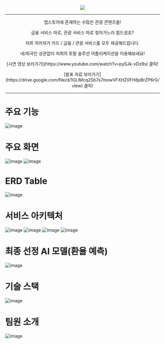 <div align="center">
  <img src="https://github.com/user-attachments/assets/1f0d99da-9efb-4190-b30b-4f76de80a7f3">
</div>
<hr>
<p align="center">
  앱스토어에 존재하는 수많은 관광 콘텐츠들!
</p>
<p align="center">
  금융 서비스 따로, 관광 서비스 따로 찾아가느라 힘드셨죠?
</p>
<p align="center">
  저희 어카처가 카드 / 금융 / 관광 서비스를 모두 제공해드립니다.
</p>
<p align="center">
  내/외국인 상관없이 저희의 토탈 솔루션 어플리케이션을 이용해보세요!
</p>
<p align="center">
  [시연 영상 보러가기](https://www.youtube.com/watch?v=pySJk-vDz9s) 클릭!
</p>
<p align="center">
  [발표 자료 보러가기](https://drive.google.com/file/d/1GLiMcq2Sb7s7mowVFXHZ0FH8pBrZP6rG/view) 클릭!
</p>
<hr>

# 주요 기능
![image](https://github.com/user-attachments/assets/9073fd3a-e712-48c9-8a0a-7ac6d982f698)

# 주요 화면
![image](https://github.com/user-attachments/assets/878aad6f-14bd-4ddc-bfe7-f56297ff7d9a)
![image](https://github.com/user-attachments/assets/51b85ab2-cf03-4d94-a241-eb5dfb80268b)

# ERD Table
![image](https://github.com/user-attachments/assets/2a96e9a8-6d1d-4fe1-a63e-19a4b87cdc2b)

# 서비스 아키텍처
![image](https://github.com/user-attachments/assets/439c92af-e5dd-48f7-9516-e82ca64fcde7)
![image](https://github.com/user-attachments/assets/f5ce4dd0-0071-4fe8-a50c-28094d97d077)
![image](https://github.com/user-attachments/assets/fa774163-4e1f-4239-902f-95ce02cd8a64)
![image](https://github.com/user-attachments/assets/212fd399-c7af-43f1-bbb9-c1881fe8ff18)


# 최종 선정 AI 모델(환율 예측)
![image](https://github.com/user-attachments/assets/4d8adae3-4656-4c6a-9944-44230a3551f6)

# 기술 스택
![image](https://github.com/user-attachments/assets/1776639a-30d2-4d32-81a8-bc90c34bb2cc)

# 팀원 소개
![image](https://github.com/user-attachments/assets/aaaa4f8e-5ebd-4542-82bb-b288efd0d3aa)


